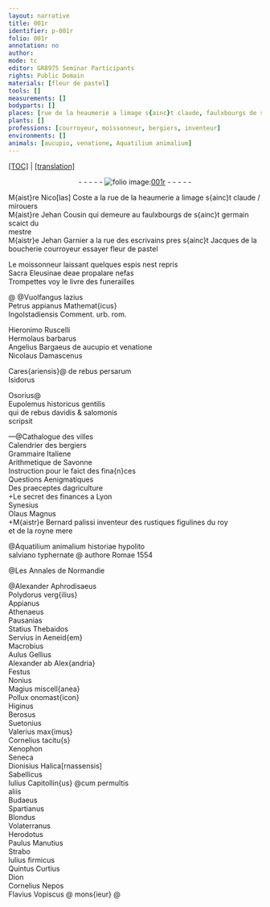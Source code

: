 ```yaml
---
layout: narrative
title: 001r
identifier: p-001r
folio: 001r
annotation: no
author:
mode: tc
editor: GR8975 Seminar Participants
rights: Public Domain
materials: [fleur de pastel]
tools: []
measurements: []
bodyparts: []
places: [rue de la heaumerie a limage s{ainc}t claude, faulxbourgs de s{ainc}t germain, rue des escrivains, s{ainc}t Jacques de la boucherie, urb. rom., Italiene, Lyon, Romae, Normandie]
plants: []
professions: [courroyeur, moissonneur, bergiers, inventeur]
environments: []
animals: [aucupio, venatione, Aquatilium animalium]
---
```


<p><a href="{{ site.baseurl }}/diplomatic/">[TOC]</a> | <a href="{{ site.baseurl }}/texts/p-001r_tl/" target="_blank">[translation]</a></p><div class="folio" align="center">- - - - - <a href="http://gallica.bnf.fr/ark:/12148/btv1b10500001g/f7.image" target="_blank"><img src="https://cu-mkp.github.io/2017-workshop-edition/assets/photo-icon.png" alt="folio image: " style="display:inline-block; margin-bottom:-3px;"/>001r</a> - - - - - </div>  
  
 M{aist}re Nico[las] Coste a la <span class="pl">rue de la heaumerie a limage s{ainc}t claude</span> / mirouers<br/> M{aist}re Jehan Cousin qui demeure au <span class="pl">faulxbourgs de s{ainc}t germain</span> scaict du<br/> mestre<br/> M{aistr}e Jehan Garnier a la <span class="pl">rue des escrivains</span> pres <span class="pl">s{ainc}t Jacques de la<br/> boucherie</span> <span class="pro">courroyeur</span> essayer <span class="m">fleur de pastel</span> 
 
 
  
Le <span class="pro">moissonneur</span> laissant quelques espis nest repris<br/> Sacra Eleusinae deae propalare nefas<br/> Trompettes voy le livre des funerailles 
 
 
  @ 
@Vuolfangus lazius<br/> Petrus appianus Mathemat{icus}<br/> Ingolstadiensis Comment. <span class="pl">urb. rom.</span>
 
Hieronimo Ruscelli<br/> Hermolaus barbarus<br/> Angelius Bargaeus de <span class="al">aucupio</span> et <span class="al">venatione</span><br/> Nicolaus Damascenus
 
Cares{ariensis}@ de rebus persarum<br/> Isidorus
 
Osorius@<br/> Eupolemus historicus gentilis<br/> qui de rebus davidis & salomonis<br/> scripsit
 
—@Cathalogue des villes<br/> Calendrier des <span class="pro">bergiers</span><br/> Grammaire <span class="pl">Italiene</span><br/> Arithmetique de Savonne<br/> Instruction pour le faict des fina{n}ces<br/> Questions Aenigmatiques<br/> Des praeceptes dagriculture<br/> \+Le secret des finances a <span class="pl">Lyon</span><br/> Synesius<br/> Olaus Magnus<br/> \+M{aistr}e Bernard palissi <span class="pro">inventeur</span> des rustiques figulines du roy<br/> et de la royne mere
 
 
  
@<span class="al">Aquatilium animalium</span> historiae hypolito<br/> salviano typhernate @ authore <span class="pl">Romae</span> 1554
 
 
  
@Les Annales de <span class="pl">Normandie</span>
 
@Alexander Aphrodisaeus<br/> Polydorus verg{ilius}<br/> Appianus<br/> Athenaeus<br/> Pausanias<br/> Statius Thebaidos<br/> Servius in Aeneid{em}<br/> Macrobius<br/> Aulus Gellius<br/> Alexander ab Alex{andria}<br/> Festus<br/> Nonius<br/> Magius miscell{anea}<br/> Pollux onomast{icon}<br/> Higinus<br/> Berosus<br/> Suetonius<br/> Valerius max{imus}<br/> Cornelius tacitu{s}<br/> Xenophon<br/> Seneca<br/> Dionisius Halica[rnassensis]<br/> Sabellicus<br/> Iulius Capitollin{us} @<span class="add">cum permultis<br/>aliis </span><br/> Budaeus<br/> Spartianus<br/> Blondus<br/> Volaterranus<br/> Herodotus<br/> Paulus Manutius<br/> Strabo<br/> Iulius firmicus<br/> Quintus Curtius<br/> Dion<br/> Cornelius Nepos<br/> Flavius Vopiscus
 @
mons{ieur}
@ 
